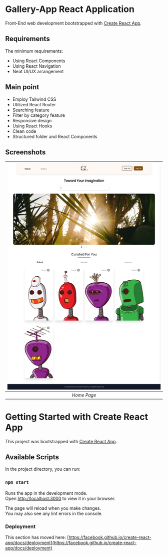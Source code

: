 # Gallery-App React Application

Front-End web development bootstrapped with [Create React App](https://github.com/facebook/create-react-app).

## Requirements

The minimum requirements:

- Using React Components
- Using React Navigation
- Neat UI/UX arrangement

## Main point

- Employ Tailwind CSS
- Utilized React Router
- Searching feature
- Filter by category feature
- Responsive design
- Using React Hooks
- Clean code
- Structured folder and React Components

## Screenshots

| ![space-1.jpg](./screenshots/home-page.png) |
| :-----------------------------------------: |
|                 _Home Page_                 |

# Getting Started with Create React App

This project was bootstrapped with [Create React App](https://github.com/facebook/create-react-app).

## Available Scripts

In the project directory, you can run:

### `npm start`

Runs the app in the development mode.\
Open [http://localhost:3000](http://localhost:3000) to view it in your browser.

The page will reload when you make changes.\
You may also see any lint errors in the console.

### Deployment

This section has moved here: [https://facebook.github.io/create-react-app/docs/deployment](https://facebook.github.io/create-react-app/docs/deployment)
